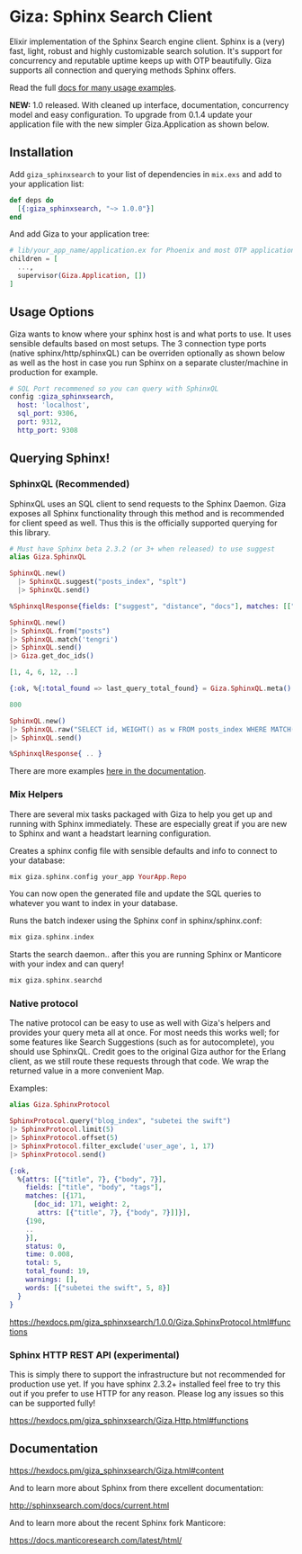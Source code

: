 Giza: Sphinx Search Client
======
Elixir implementation of the Sphinx Search engine client. Sphinx is a (very) fast, light, robust and highly customizable search solution. It's support for concurrency and reputable uptime keeps up with OTP beautifully. Giza supports all connection and querying methods Sphinx offers.

Read the full [docs for many usage examples](https://hexdocs.pm/giza_sphinxsearch/Giza.html#content).

**NEW:** 1.0 released. With cleaned up interface, documentation, concurrency model and easy configuration.  To upgrade
from 0.1.4 update your application file with the new simpler Giza.Application as shown below.


## Installation

Add `giza_sphinxsearch` to your list of dependencies in `mix.exs` and add to your application list:

```elixir
def deps do
  [{:giza_sphinxsearch, "~> 1.0.0"}]
end
```

And add Giza to your application tree:

```elixir
# lib/your_app_name/application.ex for Phoenix and most OTP applications
children = [
  ...,
  supervisor(Giza.Application, [])
]
```


## Usage Options

Giza wants to know where your sphinx host is and what ports to use.  It uses sensible defaults based on most setups.  The 3 connection type ports (native sphinx/http/sphinxQL) can be overriden optionally as shown below as well as the host in case you run Sphinx on a separate cluster/machine in production for example.

```elixir
# SQL Port recommened so you can query with SphinxQL
config :giza_sphinxsearch,
  host: 'localhost',
  sql_port: 9306,
  port: 9312,
  http_port: 9308
```


## Querying Sphinx!

### SphinxQL (Recommended)

SphinxQL uses an SQL client to send requests to the Sphinx Daemon.  Giza exposes all Sphinx functionality through this
method and is recommended for client speed as well.  Thus this is the officially supported querying for this library.

```elixir
# Must have Sphinx beta 2.3.2 (or 3+ when released) to use suggest
alias Giza.SphinxQL

SphinxQL.new() 
  |> SphinxQL.suggest("posts_index", "splt")
  |> SphinxQL.send()

%SphinxqlResponse{fields: ["suggest", "distance", "docs"], matches: [["split", 1, 5]...]}
```

```elixir
SphinxQL.new()
|> SphinxQL.from("posts")
|> SphinxQL.match('tengri')
|> SphinxQL.send()
|> Giza.get_doc_ids()

[1, 4, 6, 12, ..]

{:ok, %{:total_found => last_query_total_found} = Giza.SphinxQL.meta()

800
```

```elixir
SphinxQL.new()
|> SphinxQL.raw("SELECT id, WEIGHT() as w FROM posts_index WHERE MATCH('subetei the swift')")
|> SphinxQL.send()

%SphinxqlResponse{ .. }
```

There are more examples [here in the documentation](https://hexdocs.pm/giza_sphinxsearch/Giza.SphinxQL.html#functions).


### Mix Helpers

There are several mix tasks packaged with Giza to help you get up and running with Sphinx immediately.  These are especially great if you are new to Sphinx and want a headstart learning configuration.

Creates a sphinx config file with sensible defaults and info to connect to your database:
```elixir
mix giza.sphinx.config your_app YourApp.Repo
```
You can now open the generated file and update the SQL queries to whatever you want to index in your database.

Runs the batch indexer using the Sphinx conf in sphinx/sphinx.conf:
```elixir
mix giza.sphinx.index
```

Starts the search daemon.. after this you are running Sphinx or Manticore with your index and can query!
```elixir
mix giza.sphinx.searchd
```

### Native protocol

The native protocol can be easy to use as well with Giza's helpers and provides your query meta all at once.  For most needs this works well; for some features like Search Suggestions (such as for autocomplete), you should use SphinxQL. Credit goes to the original Giza author for the Erlang client, as we still route these requests through that code. We wrap the returned value in a more convenient Map.

Examples:

```elixir
alias Giza.SphinxProtocol

SphinxProtocol.query("blog_index", "subetei the swift")
|> SphinxProtocol.limit(5)
|> SphinxProtocol.offset(5)
|> SphinxProtocol.filter_exclude('user_age', 1, 17)
|> SphinxProtocol.send()

{:ok,
  %{attrs: [{"title", 7}, {"body", 7}],
    fields: ["title", "body", "tags"],
    matches: [{171,
      [doc_id: 171, weight: 2,
       attrs: [{"title", 7}, {"body", 7}]]}],
    {190,
    ..
    }],
    status: 0, 
    time: 0.008, 
    total: 5, 
    total_found: 19, 
    warnings: [],
    words: [{"subetei the swift", 5, 8}]
  }
}
```

https://hexdocs.pm/giza_sphinxsearch/1.0.0/Giza.SphinxProtocol.html#functions


### Sphinx HTTP REST API (experimental)

This is simply there to support the infrastructure but not recommended for production use yet.  If you have sphinx 2.3.2+ installed feel free to try this out if you prefer to use HTTP for any reason.  Please log any issues so this can be supported fully!

https://hexdocs.pm/giza_sphinxsearch/Giza.Http.html#functions


## Documentation

https://hexdocs.pm/giza_sphinxsearch/Giza.html#content

And to learn more about Sphinx from there excellent documentation:

http://sphinxsearch.com/docs/current.html

And to learn more about the recent Sphinx fork Manticore:

https://docs.manticoresearch.com/latest/html/
